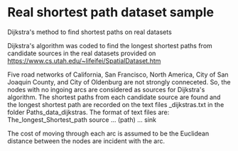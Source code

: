 # Real shortest path dataset sample
Dijkstra's method to find shortest paths on real datasets

Dijkstra's algorithm was coded to find the longest shortest paths from candidate sources in the real datasets provided on https://www.cs.utah.edu/~lifeifei/SpatialDataset.htm

Five road networks of California, San Francisco, North America, City of San Joaquin County, and City of Oldenburg are not strongly conneceted. So, the nodes with no ingoing arcs are considered as sources for Dijkstra's algorithm. The shortest paths from each candidate source are found and the longest shortest path are recorded on the text files \_dijkstras.txt in the folder Paths_data_dijkstras. The format of text files are: The_longest_Shortest_path source ... (path) ... sink 

The cost of moving through each arc is assumed to be the Euclidean distance between the nodes are incident with the arc.
